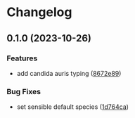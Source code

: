 # Changelog

## 0.1.0 (2023-10-26)


### Features

* add candida auris typing ([8672e89](https://github.com/RIVM-bioinformatics/apollo-variant-typing/commit/8672e8953de965503f690cd8ba6acaf16bbfe156))


### Bug Fixes

* set sensible default species ([1d764ca](https://github.com/RIVM-bioinformatics/apollo-variant-typing/commit/1d764caf56de881e4e560d38bc7946c1685f76d2))
